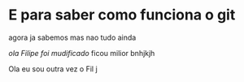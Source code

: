 # E para saber como funciona o git
agora ja sabemos
mas nao tudo ainda


*ola Filipe
foi mudificado*
ficou milior
bnhjkjh

Ola eu sou outra vez o Fil
j
